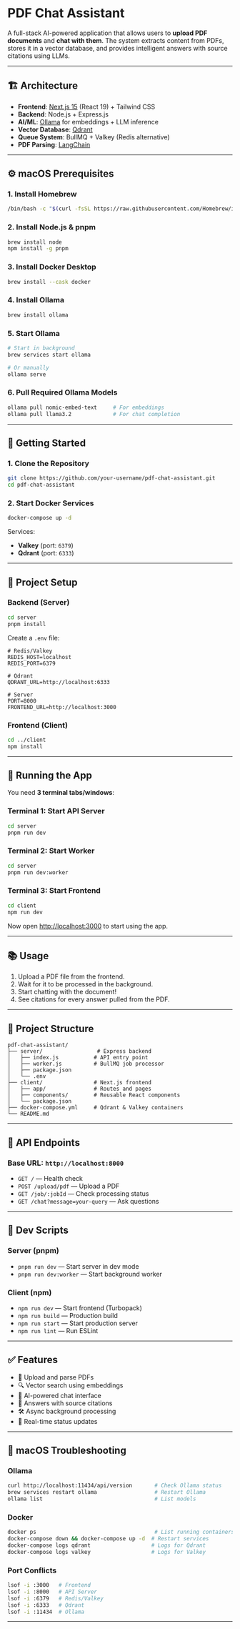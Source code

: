 # PDF Chat Assistant

A full-stack AI-powered application that allows users to **upload PDF documents** and **chat with them**. The system extracts content from PDFs, stores it in a vector database, and provides intelligent answers with source citations using LLMs.

---

## 🏗️ Architecture

* **Frontend**: [Next.js 15](https://nextjs.org/) (React 19) + Tailwind CSS
* **Backend**: Node.js + Express.js
* **AI/ML**: [Ollama](https://ollama.com/) for embeddings + LLM inference
* **Vector Database**: [Qdrant](https://qdrant.tech/)
* **Queue System**: BullMQ + Valkey (Redis alternative)
* **PDF Parsing**: [LangChain](https://www.langchain.com/)

---

## ⚙️ macOS Prerequisites

### 1. Install Homebrew

```bash
/bin/bash -c "$(curl -fsSL https://raw.githubusercontent.com/Homebrew/install/HEAD/install.sh)"
```

### 2. Install Node.js & pnpm

```bash
brew install node
npm install -g pnpm
```

### 3. Install Docker Desktop

```bash
brew install --cask docker
```

### 4. Install Ollama

```bash
brew install ollama
```

### 5. Start Ollama

```bash
# Start in background
brew services start ollama

# Or manually
ollama serve
```

### 6. Pull Required Ollama Models

```bash
ollama pull nomic-embed-text     # For embeddings
ollama pull llama3.2             # For chat completion
```

---

## 🚀 Getting Started

### 1. Clone the Repository

```bash
git clone https://github.com/your-username/pdf-chat-assistant.git
cd pdf-chat-assistant
```

### 2. Start Docker Services

```bash
docker-compose up -d
```

Services:

* **Valkey** (port: `6379`)
* **Qdrant** (port: `6333`)

---

## 🔧 Project Setup

### Backend (Server)

```bash
cd server
pnpm install
```

Create a `.env` file:

```env
# Redis/Valkey
REDIS_HOST=localhost
REDIS_PORT=6379

# Qdrant
QDRANT_URL=http://localhost:6333

# Server
PORT=8000
FRONTEND_URL=http://localhost:3000
```

### Frontend (Client)

```bash
cd ../client
npm install
```

---

## 🧪 Running the App

You need **3 terminal tabs/windows**:

### Terminal 1: Start API Server

```bash
cd server
pnpm run dev
```

### Terminal 2: Start Worker

```bash
cd server
pnpm run dev:worker
```

### Terminal 3: Start Frontend

```bash
cd client
npm run dev
```

Now open [http://localhost:3000](http://localhost:3000) to start using the app.

---

## 📚 Usage

1. Upload a PDF file from the frontend.
2. Wait for it to be processed in the background.
3. Start chatting with the document!
4. See citations for every answer pulled from the PDF.

---

## 📁 Project Structure

```
pdf-chat-assistant/
├── server/                 # Express backend
│   ├── index.js           # API entry point
│   ├── worker.js          # BullMQ job processor
│   ├── package.json
│   └── .env
├── client/                # Next.js frontend
│   ├── app/               # Routes and pages
│   ├── components/        # Reusable React components
│   └── package.json
├── docker-compose.yml     # Qdrant & Valkey containers
└── README.md
```

---

## 🔌 API Endpoints

### Base URL: `http://localhost:8000`

* `GET /` — Health check
* `POST /upload/pdf` — Upload a PDF
* `GET /job/:jobId` — Check processing status
* `GET /chat?message=your-query` — Ask questions

---

## 🧰 Dev Scripts

### Server (pnpm)

* `pnpm run dev` — Start server in dev mode
* `pnpm run dev:worker` — Start background worker

### Client (npm)

* `npm run dev` — Start frontend (Turbopack)
* `npm run build` — Production build
* `npm run start` — Start production server
* `npm run lint` — Run ESLint

---

## ✅ Features

* 📄 Upload and parse PDFs
* 🔍 Vector search using embeddings
* 💬 AI-powered chat interface
* 🔗 Answers with source citations
* 🛠️ Async background processing
* 🔁 Real-time status updates

---

## 🧪 macOS Troubleshooting

### Ollama

```bash
curl http://localhost:11434/api/version       # Check Ollama status
brew services restart ollama                  # Restart Ollama
ollama list                                   # List models
```

### Docker

```bash
docker ps                                     # List running containers
docker-compose down && docker-compose up -d  # Restart services
docker-compose logs qdrant                   # Logs for Qdrant
docker-compose logs valkey                   # Logs for Valkey
```

### Port Conflicts

```bash
lsof -i :3000   # Frontend
lsof -i :8000   # API Server
lsof -i :6379   # Redis/Valkey
lsof -i :6333   # Qdrant
lsof -i :11434  # Ollama
```

---


